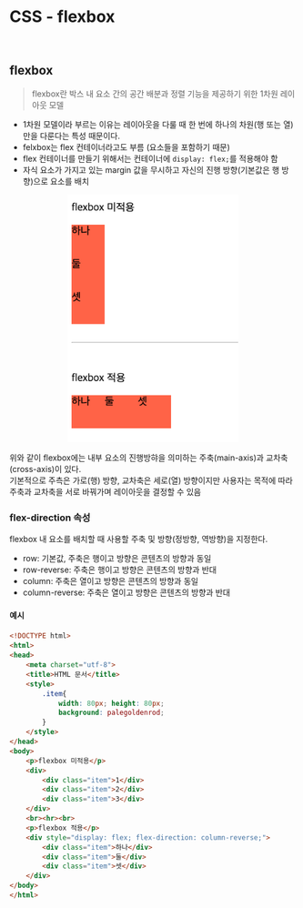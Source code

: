 # CSS - flexbox
<br>

## flexbox
> flexbox란 박스 내 요소 간의 공간 배분과 정렬 기능을 제공하기 위한 1차원 레이아웃 모델
- 1차원 모델이라 부르는 이유는 레이아웃을 다룰 때 한 번에 하나의 차원(행 또는 열)만을 다룬다는 특성 때문이다.
- felxbox는 flex 컨테이너라고도 부름 (요소들을 포함하기 때문)
- flex 컨테이너를 만들기 위해서는 컨테이너에 `display: flex;`를 적용해야 함
- 자식 요소가 가지고 있는 margin 값을 무시하고 자신의 진행 방향(기본값은 행 방향)으로 요소를 배치
<div align="center">
  <img src="image-1.png" alt="alt text" width="300">
</div>

위와 같이 flexbox에는 내부 요소의 진행방햐을 의미하는 주축(main-axis)과 교차축(cross-axis)이 있다.  
기본적으로 주측은 가로(행) 방향, 교차축은 세로(열) 방향이지만 사용자는 목적에 따라 주축과 교차축을 서로 바꿔가며 레이아웃을 결정할 수 있음

### flex-direction 속성
flexbox 내 요소를 배치할 때 사용할 주축 및 방향(정방향, 역방향)을 지정한다.
- row: 기본값, 주축은 행이고 방향은 콘텐츠의 방향과 동일
- row-reverse: 주축은 행이고 방향은 콘텐츠의 방향과 반대
- column: 주축은 열이고 방향은 콘텐츠의 방향과 동일
- column-reverse: 주축은 열이고 방향은 콘텐츠의 방향과 반대  

#### 예시
``` html
<!DOCTYPE html>
<html>
<head>
	<meta charset="utf-8">
	<title>HTML 문서</title>
	<style>
		.item{
			width: 80px; height: 80px;
			background: palegoldenrod;
		}
	</style>
</head>
<body>
	<p>flexbox 미적용</p>
	<div>
		<div class="item">1</div>
		<div class="item">2</div>
		<div class="item">3</div>
	</div>
	<br><hr><br>
	<p>flexbox 적용</p>
	<div style="display: flex; flex-direction: column-reverse;">
		<div class="item">하나</div>
		<div class="item">둘</div>
		<div class="item">셋</div>
	</div>
</body>
</html>
```